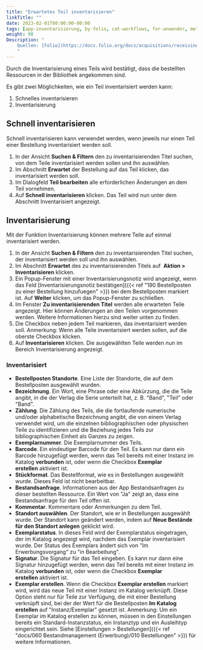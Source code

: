 ```yaml
---
title: "Erwartetes Teil inventarisieren"
linkTitle: ""
date: 2023-02-01T00:00:00-00:00
tags: [app-inventarisierung, by-folio, cat-workflows, for-anwender, meta-gemeldet_docsfolioorg]
weight: 90
Description: "
    Quellen: [Folio](https://docs.folio.org/docs/acquisitions/receiving/#receiving-a-piece ) <!-- & [GBV](https://info.gebev.de/display/FOLIOGBVEXTERN/Folio:+Erwartetes+Teil+inventarisieren) -->
    "
---
```


Durch die Inventarisierung eines Teils wird bestätigt, dass die bestellten Ressourcen in der Bibliothek angekommen sind.

Es gibt zwei Möglichkeiten, wie ein Teil inventarisiert werden kann:

1.  Schnelles inventarisieren
2.  Inventarisierung

## Schnell inventarisieren

Schnell inventarisieren kann verwendet werden, wenn jeweils nur einen Teil einer Bestellung inventarisiert werden soll.

1.  In der Ansicht **Suchen & Filtern** den zu inventarisierenden Titel suchen, von dem Teile inventarisiert werden sollen und ihn auswählen.
2.  Im Abschnitt **Erwartet** der Bestellung auf das Teil klicken, das inventarisiert werden soll.
3.  Im Dialogfeld **Teil bearbeiten** alle erforderlichen Änderungen an dem Teil vornehmen.
4.  Auf **Schnell inventarisieren** klicken. Das Teil wird nun unter dem Abschnitt Inventarisiert angezeigt.

## Inventarisierung

Mit der Funktion Inventarisierung können mehrere Teile auf einmal inventarisiert werden.

1.  In der Ansicht **Suchen & Filtern** den zu inventarisierenden Titel suchen, der inventarisiert werden soll und ihn auswählen.
2.  Im Abschnitt **Erwartet** des zu inventarisierenden Titels auf  **Aktion > Inventarisieren** klicken.
3.  Ein Popup-Fenster mit einer Inventarisierungsnotiz wird angezeigt, wenn das Feld [Inventarisierungsnotiz bestätigen]({{< ref "190 Bestellposten zu einer Bestellung hinzufuegen" >}}) bei dem Bestellposten markiert ist. Auf **Weiter** klicken, um das Popup-Fenster zu schließen.
4.  Im Fenster **Zu inventarisierenden Titel** werden alle erwarteten Teile angezeigt. Hier können Änderungen an den Teilen vorgenommen werden. Weitere Informationen hierzu sind weiter unten zu finden.
5.  Die Checkbox neben jedem Teil markieren, das inventarisiert werden soll. Anmerkung: Wenn alle Teile inventarisiert werden sollen, auf die oberste Checkbox klicken.
6.  Auf **Inventarisieren** klicken. Die ausgewählten Teile werden nun im Bereich Inventarisierung angezeigt.

### Inventarisiert

* **Bestellposten Standorte**. Eine Liste der Standorte, die auf dem Bestellposten ausgewählt wurden.
* **Bezeichnung**. Ein Wort, eine Phrase oder eine Abkürzung, die die Teile angibt, in die der Verlag die Serie unterteilt hat, z. B. "Band", "Teil" oder "Band".
* **Zählung**. Die Zählung des Teils, die die fortlaufende numerische und/oder alphabetische Bezeichnung angibt, die von einem Verlag verwendet wird, um die einzelnen bibliographischen oder physischen Teile zu identifizieren und die Beziehung jedes Teils zur bibliographischen Einheit als Ganzes zu zeigen.
* **Exemplarnummer**. Die Exemplarnummer des Teils.
* **Barcode**. Ein eindeutiger Barcode für den Teil. Es kann nur dann ein Barcode hinzugefügt werden, wenn das Teil bereits mit einer Instanz im Katalog **verbunden** ist, oder wenn die Checkbox **Exemplar erstellen** aktiviert ist.
* **Stückformat**. Das Bestellformat, wie es in Bestellungen ausgewählt wurde. Dieses Feld ist nicht bearbeitbar.
* **Bestandsanfrage**. Informationen aus der App Bestandsanfragen zu dieser bestellten Ressource. Ein Wert von "Ja" zeigt an, dass eine Bestandsanfrage für den Teil offen ist.
* **Kommentar**. Kommentare oder Anmerkungen zu dem Teil.
* **Standort auswählen**. Der Standort, wie er in Bestellungen ausgewählt wurde. Der Standort kann geändert werden, indem auf **Neue Bestände für den Standort anlegen** geklickt wird.
* **Exemplarstatus**. In dieses Feld wird der Exemplarstatus eingetragen, der im Katalog angezeigt wird, nachdem das Exemplar inventarisiert wurde. Der Status des Exemplars ändert sich von "Im Erwerbungsvorgang" zu "in Bearbeitung".
* **Signatur**. Die Signatur für das Teil eingeben. Es kann nur dann eine Signatur hinzugefügt werden, wenn das Teil bereits mit einer Instanz im Katalog **verbunden** ist, oder wenn die Checkbox **Exemplar erstellen** aktiviert ist.
* **Exemplar erstellen**. Wenn die Checkbox **Exemplar erstellen** markiert wird, wird das neue Teil mit einer Instanz im Katalog verknüpft. Diese Option steht nur für Teile zur Verfügung, die mit einer Bestellung verknüpft sind, bei der der Wert für die Bestellposten **Im Katalog erstellen** auf "Instanz/Exemplar" gesetzt ist. Anmerkung: Um ein Exemplar im Katalog erstellen zu können, müssen in den Einstellungen bereits ein Standard-Instanzstatus, ein Instanztyp und ein Ausleihtyp eingerichtet sein. Siehe [Einstellungen > Bestellungen]({{< ref "docs/060 Bestandmanagement (Erwerbung)/010 Bestellungen" >}}) für weitere Informationen.
